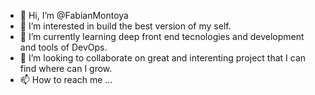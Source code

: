 - 👋 Hi, I’m @FabianMontoya
- 👀 I’m interested in build the best version of my self.
- 🌱 I’m currently learning deep front end tecnologies and development and tools of DevOps.
- 💞️ I’m looking to collaborate on great and interenting project that I can find where can I grow.
- 📫 How to reach me ...

<!---
FabianMontoya/FabianMontoya is a ✨ special ✨ repository because its `README.md` (this file) appears on your GitHub profile.
You can click the Preview link to take a look at your changes.
--->
